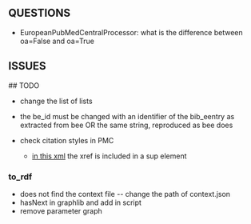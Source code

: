 ## QUESTIONS

 * EuropeanPubMedCentralProcessor: what is the difference between oa=False and oa=True

## ISSUES


## TODO

 * change the list of lists
 * the be_id must be changed with an identifier of the bib_eentry as extracted from bee OR the same string, reproduced as bee does
 * check citation styles in PMC

 	* [in this xml](https://www.ebi.ac.uk/europepmc/webservices/rest/30899012/fullTextXML) the xref is included in a sup element

### to_rdf

 * does not find the context file -- change the path of context.json
 * hasNext in graphlib and add in script
 * remove parameter graph


